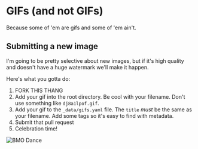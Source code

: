 # GIFs (and not GIFs)

Because some of 'em are gifs and some of 'em ain't.

## Submitting a new image
I'm going to be pretty selective about new images, but if it's high quality and doesn't have a huge watermark we'll make it happen.

Here's what you gotta do:

1. FORK THIS THANG
2. Add your gif into the root directory. Be cool with your filename. Don't use something like `dj8a1lpof.gif`.
3. Add your gif to the `_data/gifs.yaml` file. The `title` _must_ be the same as your filename. Add some tags so it's easy to find with metadata.
4. Submit that pull request
5. Celebration time!

![BMO Dance](https://aaronbushnell.github.io/gifs/dancebmo.gif)